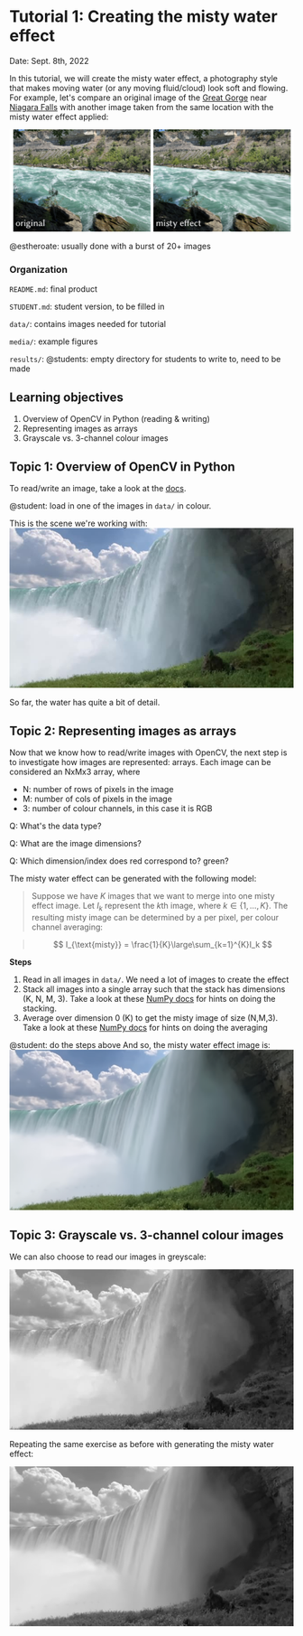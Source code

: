 # Tutorial 1: Creating the misty water effect

Date: Sept. 8th, 2022  

In this tutorial, we will create the misty water effect, a photography style that makes moving water (or any moving fluid/cloud) look soft and flowing. For example, let's compare an original image of the [Great Gorge](https://www.niagarafallstourism.com/play/outdoor-recreation/white-water-walk/) near [Niagara Falls](https://www.niagaraparks.com) with another image taken from the same location with the misty water effect applied:

![misty0](media/figure0.png)

@estheroate: usually done with a burst of 20+ images

### Organization

`README.md`: final product

`STUDENT.md`: student version, to be filled in

`data/`: contains images needed for tutorial

`media/`: example figures

`results/`: @students: empty directory for students to write to, need to be made

## Learning objectives

1. Overview of OpenCV in Python (reading & writing)
2. Representing images as arrays
3. Grayscale vs. 3-channel colour images

## Topic 1: Overview of OpenCV in Python
To read/write an image, take a look at the [docs](https://docs.opencv.org/3.1.0/dc/d2e/tutorial_py_image_display.html).

@student: load in one of the images in `data/` in colour. 


This is the scene we're working with:
![misty0](media/figure1.png)

So far, the water has quite a bit of detail.

## Topic 2: Representing images as arrays

Now that we know how to read/write images with OpenCV, the next step is to investigate how images are represented: arrays. Each image can be considered an NxMx3 array, where

-   N: number of rows of pixels in the image
-   M: number of cols of pixels in the image
-   3: number of colour channels, in this case it is RGB


Q: What's the data type?

Q: What are the image dimensions?

Q: Which dimension/index does red correspond to? green?

The misty water effect can be generated with the following model:

>   Suppose we have $K$ images that we want to merge into one misty effect image. Let $I_k$ represent the $k$th image, where $k \in \{1, …, K\}$. The resulting misty image can be determined by a per pixel, per colour channel averaging:

>
>$$
>   I_{\text{misty}} = \frac{1}{K}\large\sum_{k=1}^{K}I_k
>$$
>

**Steps**
1. Read in all images in `data/`. We need a lot of images to create the effect
2. Stack all images into a single array such that the stack has dimensions (K, N, M, 3). Take a look at these [NumPy docs](https://numpy.org/doc/stable/reference/generated/numpy.stack.html) for hints on doing the stacking.
3. Average over dimension 0 (K) to get the misty image of size (N,M,3). Take a look at these [NumPy docs](https://numpy.org/doc/stable/reference/generated/numpy.mean.html) for hints on doing the averaging


@student: do the steps above
And so, the misty water effect image is:
![misty0](media/figure2.png)

## Topic 3: Grayscale vs. 3-channel colour images

We can also choose to read our images in greyscale: 

![misty0](media/figure3.png)

Repeating the same exercise as before with generating the misty water effect:

![misty0](media/figure4.png)